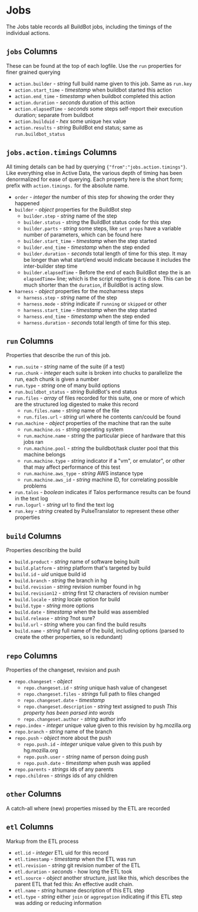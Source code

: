 
Jobs
====

The Jobs table records all BuildBot jobs, including the timings of the 
individual actions.  

`jobs` Columns
--------------

These can be found at the top of each logfile. Use the `run` properties 
for finer grained querying

* `action.builder` - *string* full build name given to this job. Same as 
  `run.key`
* `action.start_time` - *timestamp* when buildbot started this action
* `action.end_time` - *timestamp* when buildbot completed this action
* `action.duration` - *seconds* duration of this action
* `action.elapsedTime` - *seconds* some steps self-report their execution duration; separate from buildbot
* `action.builduid` - *hex* some unique hex value
* `action.results` - *string* BuildBot end status; same as `run.buildbot_status`

`jobs.action.timings` Columns
----------------------------

All timing details can be had by querying `{"from":"jobs.action.timings"}`.  
Like everything else in Active Data, the various depth of timing has been 
denormalized for ease of querying. Each property here is the short form; 
prefix with `action.timings.` for the absolute name.

* `order` - *integer* the number of this step for showing the order they 
  happened
* `builder` - *object* properties for the BuildBot step 
  * `builder.step` - *string* name of the step 
  * `builder.status` - *string* the BuildBot status code for this step
  * `builder.parts` - *string* some steps, like `set props` have a variable 
  number of parameters, which can be found here
  * `builder.start_time` - *timestamp* when the step started
  * `builder.end_time` - *timestamp* when the step ended
  * `builder.duration` - *seconds* total length of time for this step. It 
  may be longer than what start/end would indicate because it includes the 
  inter-builder step time
  * `builder.elapsedTime` - Before the end of each BuildBot step the is an 
  `elapsedTime=` line; which is the script reporting it is done. This can 
  be much shorter than the `duration`, if BuildBot is acting slow.
* `harness` - *object* properties for the mozharness steps
  * `harness.step` - *string* name of the step 
  * `harness.mode` - *string* indicate if `running` or `skipped` or other 
  * `harness.start_time` - *timestamp* when the step started
  * `harness.end_time` - *timestamp* when the step ended
  * `harness.duration` - *seconds* total length of time for this step. 

`run` Columns
-------------

Properties that describe the run of this job.

* `run.suite` - *string* name of the suite (if a test)
* `run.chunk` - *integer* each suite is broken into chucks to parallelize the 
run, each chunk is given a number
* `run.type` - *string* one of many build options
* `run.buildbot_status` - *string* BuildBot's end status
* `run.files` - *array* of files recorded for this suite, one or more of which  
are the structured log digested to make this record
	* `run.files.name` - *string* name of the file
	* `run.files.url` - *string* url where he contents can/could be found
* `run.machine` - *object* properties of the machine that ran the suite
	* `run.machine.os` - *string* operating system
	* `run.machine.name` - *string* the particular piece of hardware that this jobs ran
	* `run.machine.pool` - *string* the buildbot/task cluster pool that this machine belongs
	* `run.machine.type` - *string* indicator if a "vm", or emulator", or other that may affect performance of this test
	* `run.machine.aws_type` - *string* AWS instance type
	* `run.machine.aws_id` - *string* machine ID, for correlating possible problems  
* `run.talos` - *boolean* indicates if Talos performance results can be found 
in the text log
* `run.logurl` - *string* url to find the text log
* `run.key` - *string* created by PulseTranslator to represent these other properties

`build` Columns
---------------

Properties describing the build

* `build.product` - *string* name of software being built
* `build.platform` - *string* platform that's targeted by build
* `build.id` - *uid* unique build id
* `build.branch` - *string* the branch in hg
* `build.revision` - *string* revision number found in hg
* `build.revision12` - *string* first 12 characters of revision number
* `build.locale` - *string* locale option for build
* `build.type` - *string* more options
* `build.date` - *timestamp* when the build was assembled
* `build.release` - *string* ?not sure?
* `build.url` - *string* where you can find the build results
* `build.name` - *string* full name of the build, including options (parsed 
  to create the other properties, so is redundant)

`repo` Columns
---------------

Properties of the changeset, revision and push

* `repo.changeset` - *object*
	* `repo.changeset.id` - *string* unique hash value of changeset
    * `repo.changeset.files` - *strings* full path to files changed
	* `repo.changeset.date` - *timestamp*
	* `repo.changeset.description` - *string* text assigned to push *This 
    property has been parsed into words*
	* `repo.changeset.author` - *string* author info
* `repo.index` - *integer* unique value given to this revision by hg.mozilla.org
* `repo.branch` - *string* name of the branch
* `repo.push` - *object* more about the push
    * `repo.push.id` - *integer* unique value given to this push by hg.mozilla.org
    * `repo.push.user` - *string* name of person doing push
    * `repo.push.date` - *timestamp* when push was applied
* `repo.parents` - *strings* ids of any parents
* `repo.children` - *strings* ids of any children


`other` Columns
---------------

A catch-all where (new) properties missed by the ETL are recorded

`etl` Columns
-------------

Markup from the ETL process

* `etl.id` - *integer* ETL uid for this record
* `etl.timestamp` - *timestamp* when the ETL was run
* `etl.revision` - *string* git revision number of the ETL
* `etl.duration` - *seconds* - how long the ETL took
* `etl.source` - *object* another structure, just like this, which describes 
the parent ETL that fed this: An effective audit chain.
* `etl.name` - *string* humane description of this ETL step
* `etl.type` - *string* either `join` or `aggregation` indicating if this ETL step was adding or reducing information
